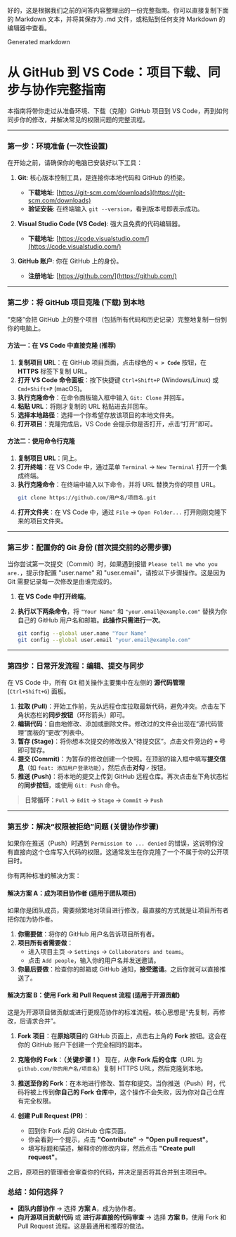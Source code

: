 好的，这是根据我们之前的问答内容整理出的一份完整指南。你可以直接复制下面的 Markdown 文本，并将其保存为 .md 文件，或粘贴到任何支持 Markdown 的编辑器中查看。

Generated markdown
# 从 GitHub 到 VS Code：项目下载、同步与协作完整指南

本指南将带你走过从准备环境、下载（克隆）GitHub 项目到 VS Code，再到如何同步你的修改，并解决常见的权限问题的完整流程。

---

### 第一步：环境准备 (一次性设置)

在开始之前，请确保你的电脑已安装好以下工具：

1.  **Git**: 核心版本控制工具，是连接你本地代码和 GitHub 的桥梁。
    *   **下载地址**: [https://git-scm.com/downloads](https://git-scm.com/downloads)
    *   **验证安装**: 在终端输入 `git --version`，看到版本号即表示成功。

2.  **Visual Studio Code (VS Code)**: 强大且免费的代码编辑器。
    *   **下载地址**: [https://code.visualstudio.com/](https://code.visualstudio.com/)

3.  **GitHub 账户**: 你在 GitHub 上的身份。
    *   **注册地址**: [https://github.com/](https://github.com/)

---

### 第二步：将 GitHub 项目克隆 (下载) 到本地

“克隆”会把 GitHub 上的整个项目（包括所有代码和历史记录）完整地复制一份到你的电脑上。

#### 方法一：在 VS Code 中直接克隆 (推荐)

1.  **复制项目 URL**：在 GitHub 项目页面，点击绿色的 **`< > Code`** 按钮，在 **HTTPS** 标签下复制 URL。
2.  **打开 VS Code 命令面板**：按下快捷键 `Ctrl+Shift+P` (Windows/Linux) 或 `Cmd+Shift+P` (macOS)。
3.  **执行克隆命令**：在命令面板输入框中输入 `Git: Clone` 并回车。
4.  **粘贴 URL**：将刚才复制的 URL 粘贴进去并回车。
5.  **选择本地路径**：选择一个你希望存放该项目的本地文件夹。
6.  **打开项目**：克隆完成后，VS Code 会提示你是否打开，点击“打开”即可。

#### 方法二：使用命令行克隆

1.  **复制项目 URL**：同上。
2.  **打开终端**：在 VS Code 中，通过菜单 `Terminal` -> `New Terminal` 打开一个集成终端。
3.  **执行克隆命令**：在终端中输入以下命令，并将 URL 替换为你的项目 URL。
    ```bash
    git clone https://github.com/用户名/项目名.git
    ```
4.  **打开文件夹**：在 VS Code 中，通过 `File` -> `Open Folder...` 打开刚刚克隆下来的项目文件夹。

---

### 第三步：配置你的 Git 身份 (首次提交前的必需步骤)

当你尝试第一次提交（Commit）时，如果遇到报错 `Please tell me who you are.`，提示你配置 "user.name" 和 "user.email"，请按以下步骤操作。这是因为 Git 需要记录每一次修改是由谁完成的。

1.  **在 VS Code 中打开终端**。
2.  **执行以下两条命令**，将 `"Your Name"` 和 `"your.email@example.com"` 替换为你自己的 GitHub 用户名和邮箱。**此操作只需进行一次**。

    ```bash
    git config --global user.name "Your Name"
    git config --global user.email "your.email@example.com"
    ```

---

### 第四步：日常开发流程：编辑、提交与同步

在 VS Code 中，所有 Git 相关操作主要集中在左侧的 **源代码管理** (`Ctrl+Shift+G`) 面板。

1.  **拉取 (Pull)**：开始工作前，先从远程仓库拉取最新代码，避免冲突。点击左下角状态栏的**同步按钮**（环形箭头）即可。
2.  **编辑代码**：自由地修改、添加或删除文件。修改过的文件会出现在“源代码管理”面板的“更改”列表中。
3.  **暂存 (Stage)**：将你想本次提交的修改放入“待提交区”。点击文件旁边的 **`+`** 号即可暂存。
4.  **提交 (Commit)**：为暂存的修改创建一个快照。在顶部的输入框中填写**提交信息**（如 `feat: 添加用户登录功能`），然后点击**对勾 `✓`** 按钮。
5.  **推送 (Push)**：将本地的提交上传到 GitHub 远程仓库。再次点击左下角状态栏的**同步按钮**，或使用 `Git: Push` 命令。

> **日常循环：`Pull` -> `Edit` -> `Stage` -> `Commit` -> `Push`**

---

### 第五步：解决“权限被拒绝”问题 (关键协作步骤)

如果你在推送（Push）时遇到 `Permission to ... denied` 的错误，这说明你没有直接向这个仓库写入代码的权限。这通常发生在你克隆了一个不属于你的公开项目时。

你有两种标准的解决方案：

#### 解决方案 A：成为项目协作者 (适用于团队项目)

如果你是团队成员，需要频繁地对项目进行修改，最直接的方式就是让项目所有者把你加为协作者。

1.  **你需要做**：将你的 GitHub 用户名告诉项目所有者。
2.  **项目所有者需要做**：
    *   进入项目主页 -> `Settings` -> `Collaborators and teams`。
    *   点击 `Add people`，输入你的用户名并发送邀请。
3.  **你最后要做**：检查你的邮箱或 GitHub 通知，**接受邀请**。之后你就可以直接推送了。

#### 解决方案 B：使用 Fork 和 Pull Request 流程 (适用于开源贡献)

这是为开源项目做贡献或进行更规范协作的标准流程。核心思想是“先复制，再修改，后请求合并”。

1.  **Fork 项目**：在**原始项目**的 GitHub 页面上，点击右上角的 **Fork** 按钮。这会在你的 GitHub 账户下创建一个完全相同的副本。

2.  **克隆你的 Fork**：**（关键步骤！）** 现在，从**你 Fork 后的仓库**（URL 为 `github.com/你的用户名/项目名`）复制 HTTPS URL，然后克隆到本地。

3.  **推送至你的 Fork**：在本地进行修改、暂存和提交。当你推送（Push）时，代码将被上传到**你自己的 Fork 仓库**中，这个操作不会失败，因为你对自己仓库有完全权限。

4.  **创建 Pull Request (PR)**：
    *   回到你 Fork 后的 GitHub 仓库页面。
    *   你会看到一个提示，点击 **"Contribute"** -> **"Open pull request"**。
    *   填写标题和描述，解释你的修改内容，然后点击 **"Create pull request"**。

之后，原项目的管理者会审查你的代码，并决定是否将其合并到主项目中。

### 总结：如何选择？

*   **团队内部协作** -> 选择 **方案 A**，成为协作者。
*   **向开源项目贡献代码** 或 **进行非直接的代码审查** -> 选择 **方案 B**，使用 Fork 和 Pull Request 流程。这是最通用和推荐的做法。